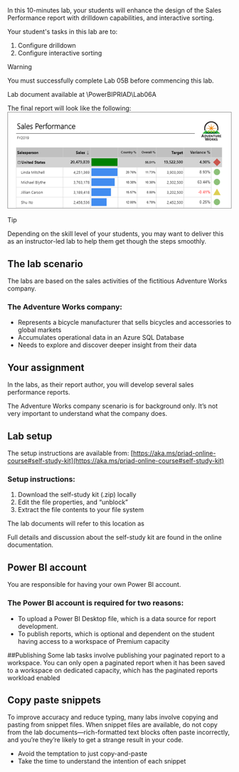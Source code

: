 In this 10-minutes lab, your students will enhance the design of the Sales Performance report with drilldown capabilities, and interactive sorting.


Your student's tasks in this lab are to:
1. Configure drilldown
2. Configure interactive sorting

> [!WARNING]
>  You must successfully complete Lab 05B before commencing this lab.


Lab document available at <CourseFolder>\PowerBIPRIAD\Lab06A


The final report will look like the following:
![alt text for image](../media/sales-performance3.png)

> [!Tip]
> Depending on the skill level of your students, you may want to deliver this as an instructor-led lab to help them get though the steps smoothly.

## The lab scenario
The labs are based on the sales activities of the fictitious Adventure Works company.

### The Adventure Works company:
- Represents a bicycle manufacturer that sells bicycles and accessories to global markets
- Accumulates operational data in an Azure SQL Database
- Needs to explore and discover deeper insight from their data

## Your assignment
In the labs, as their report author, you will develop several sales performance reports.

The Adventure Works company scenario is for background only. It’s not very important to understand what the company does. 

## Lab setup
The setup instructions are available from: [https://aka.ms/priad-online-course#self-study-kit](https://aka.ms/priad-online-course#self-study-kit)

### Setup instructions:
1. Download the self-study kit (.zip) locally
1. Edit the file properties, and “unblock”
1. Extract the file contents to your file system 


The lab documents will refer to this location as <CourseFolder>

Full details and discussion about the self-study kit are found in the online documentation.

## Power BI account
You are responsible for having your own Power BI account.

### The Power BI account is required for two reasons: 
- To upload a Power BI Desktop file, which is a data source for report development. 
- To publish reports, which is optional and dependent on the student having access to a workspace of Premium capacity

##Publishing
Some lab tasks involve publishing your paginated report to a workspace.
You can only open a paginated report when it has been saved to a workspace on dedicated capacity, which has the paginated reports workload enabled


## Copy paste snippets
To improve accuracy and reduce typing, many labs involve copying and pasting from snippet files. 
When snippet files are available, do not copy from the lab documents—rich-formatted text blocks often paste incorrectly, and you’re they’re likely to get a strange result in your code.

- Avoid the temptation to just copy-and-paste
- Take the time to understand the intention of each snippet



